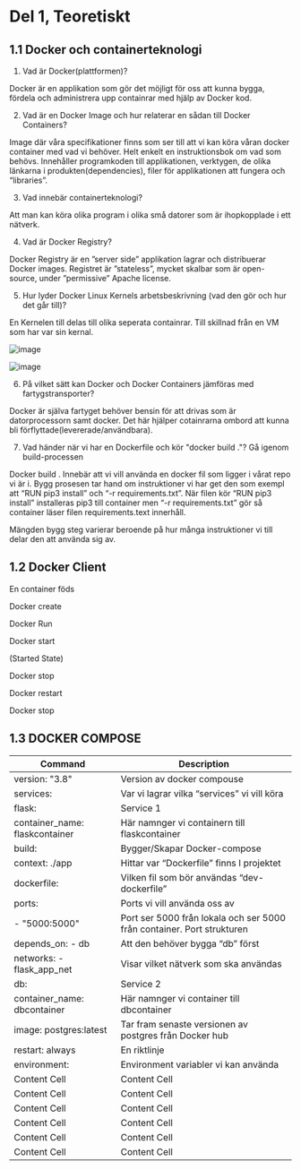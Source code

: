 # Del 1, Teoretiskt 

## 1.1 Docker och containerteknologi

1. Vad är Docker(plattformen)? 

Docker är en applikation som gör det möjligt för oss att kunna bygga, fördela och administrera upp containrar med hjälp av Docker kod. 

2. Vad är en Docker Image och hur relaterar en sådan till Docker Containers? 

Image där våra specifikationer finns som ser till att vi kan köra våran docker container med vad vi behöver. Helt enkelt en instruktionsbok om vad som behövs. Innehåller programkoden till applikationen, verktygen, de olika länkarna i produkten(dependencies), filer för applikationen att fungera och “libraries”. 

3. Vad innebär containerteknologi? 

Att man kan köra olika program i olika små datorer som är ihopkopplade i ett nätverk. 

4. Vad är Docker Registry? 

Docker Registry är en ”server side” applikation lagrar och distribuerar Docker images. Registret är ”stateless”, mycket skalbar som är open-source, under ”permissive” Apache license. 

5. Hur lyder Docker Linux Kernels arbetsbeskrivning (vad den gör och hur det går till)? 

En Kernelen till delas till olika seperata containrar. Till skillnad från en VM som har var sin kernal. 

![image](https://user-images.githubusercontent.com/42642927/140646682-1feeba0f-ee24-4154-98ae-f508dca7fb27.png)

![image](https://user-images.githubusercontent.com/42642927/140646880-54920d92-70c0-46ab-b5e7-046d55cff5e5.png)


6. På vilket sätt kan Docker och Docker Containers jämföras med fartygstransporter? 

Docker är själva fartyget behöver bensin för att drivas som är datorprocessorn samt docker. Det här hjälper cotainrarna ombord att kunna bli förflyttade(levererade/användbara). 

7. Vad händer när vi har en Dockerfile och kör "docker build ."? Gå igenom build-processen 

Docker build . Innebär att vi vill använda en docker fil som ligger i vårat repo vi är i. Bygg prosesen tar hand om instruktioner vi har get den som exempl att “RUN pip3 install” och “-r requirements.txt”. När filen kör “RUN pip3 install” installeras pip3 till container men “-r requirements.txt” gör så container läser filen requirements.text innerhåll. 

Mängden bygg steg varierar beroende på hur många instruktioner vi till delar den att använda sig av. 

## 1.2 Docker Client

En container föds 

Docker create  

Docker Run 

Docker start 

(Started State) 

Docker stop 

Docker restart 
 
Docker stop 

## 1.3 DOCKER COMPOSE 

| Command  | Description |
| ------------- | ------------- |
| version: "3.8"  | Version av docker compouse  |
| services:  | Var vi lagrar vilka “services” vi vill köra  |
| flask:  | Service 1 |
| container_name: flaskcontainer  | Här namnger vi containern till flaskcontainer   |
| build:  | Bygger/Skapar Docker-compose   |
| context: ./app  | Hittar var “Dockerfile” finns I projektet   |
| dockerfile:  | Vilken fil som bör användas “dev-dockerfile”   |
| ports:  | Ports vi vill använda oss av    |
| - "5000:5000"  | Port ser 5000 från lokala och ser 5000 från container. Port strukturen   |
| depends_on: - db  | Att den behöver bygga “db” först   |
| networks: - flask_app_net  | Visar vilket nätverk som ska användas   |
| db:  | Service 2   |
| container_name: dbcontainer  | Här namnger vi container till dbcontainer   |
| image: postgres:latest  | Tar fram senaste versionen av postgres från Docker hub   |
| restart: always  | En riktlinje   |
| environment:  | Environment variabler vi kan använda   |
| Content Cell  | Content Cell  |
| Content Cell  | Content Cell  |
| Content Cell  | Content Cell  |
| Content Cell  | Content Cell  |
| Content Cell  | Content Cell  |
| Content Cell  | Content Cell  |
